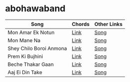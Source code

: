 # abohawaband 

Song          | Chords       | Other Links
------------- | -------------|-------------
Mon Amar Ek Notun | [Link](https://tabs.ultimate-guitar.com/user/tab/view?h=K6pXBN0Rqc-zEZGHafCzsxk8) | [Song](https://www.youtube.com/watch?v=vAsjGWro1os/)
Mon Mane Na  | [Link](https://github.com/ashish1sasmal/abohawa.github.io/blob/main/Mon%20Mane%20Na%20(1).pdf) | [Song](https://www.youtube.com/watch?v=V32Xi0hq2P8)
Shey Chilo Boroi Anmona | [Link](https://github.com/ashish1sasmal/abohawa.github.io/blob/main/Shey%20Chilo%20Boroi%20Anmona.pdf) | [Song](https://www.youtube.com/watch?v=-dauLSmMPBg)
Prem Ki Bujhini | [Link](https://github.com/ashish1sasmal/abohawa.github.io/blob/main/Prem%20Ki%20Bujhini.pdf) | [Song](https://www.youtube.com/watch?v=h2hRsBY1kVM)
Beche Thakar Gaan | [Link](https://github.com/ashish1sasmal/abohawa.github.io/blob/main/Benche%20Thakar%20Gaan.pdf) | [Song](https://www.youtube.com/watch?v=ep52mT-w_TI)
Aaj Ei Din Take | [Link](https://tabs.ultimate-guitar.com/tab/misc-soundtrack/antaraley-aaj-ei-din-take-chords-4404749) | [Song](https://youtu.be/fC39tRTZqds?si=kwTR3bnZL3Y_MXXc&t=21)
